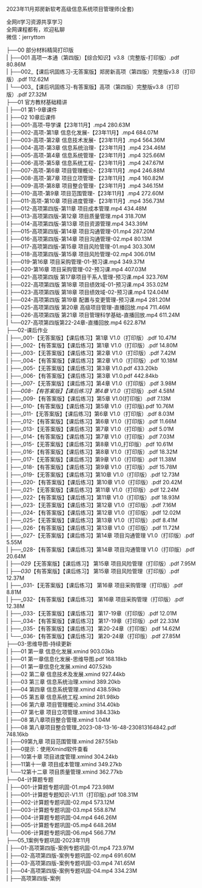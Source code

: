 2023年11月郑房新软考高级信息系统项目管理师(全套)

全网it学习资源共享学习<br>全网课程都有，欢迎私聊<br>微信：jerryttom<br>

├──00 部分材料精简打印版<br> | ├──001 高项一本通（第四版）【综合知识】v3.8（完整版-打印版）.pdf 80.86M<br> | ├──002_【课后巩固练习-无答案版】郑房新高项（第四版）完整版v3.8（打印版）.pdf 112.62M<br> | └──003_【课后巩固练习-有答案版】高项（第四版）完整版v3.8（打印版）.pdf 27.32M<br> ├──01 官方教材基础精讲<br> | ├──01 第1-9章课件<br> | ├──02 10章后课件<br> | ├──001-高项-导学课【23年11月】.mp4 280.63M<br> | ├──002-高项-第1章 信息化发展-【23年11月】.mp4 684.07M<br> | ├──003-高项-第2章 信息技术发展-【23年11月】.mp4 564.36M<br> | ├──004-高项-第3章 信息系统治理-【23年11月】.mp4 234.46M<br> | ├──005-高项-第4章 信息系统管理-【23年11月】.mp4 325.66M<br> | ├──006-高项-第5章 信息系统工程-【23年11月】.mp4 247.67M<br> | ├──007-高项-第6章 项目管理概论-【23年11月】.mp4 246.88M<br> | ├──008-高项-第7章 项目立项管理-【23年11月】.mp4 160.82M<br> | ├──009-高项-第8章 项目整合管理-【23年11月】.mp4 346.15M<br> | ├──010-高项-第9章 项目范围管理-【23年11月】.mp4 272.60M<br> | ├──011-高项-第10章 项目进度管理-【23年11月】.mp4 356.73M<br> | ├──012-高项第四版-第11章 项目成本管理.mp4 434.48M<br> | ├──013-高项第四版-第12章 项目质量管理.mp4 318.70M<br> | ├──014-高项第四版-第13章 项目资源管理.mp4 343.39M<br> | ├──015-高项第四版-第14章 项目沟通管理-01.mp4 287.20M<br> | ├──016-高项第四版-第14章 项目沟通管理-02.mp4 80.13M<br> | ├──017-高项第四版-第15章 项目风险管理-01.mp4 303.30M<br> | ├──018-高项第四版-第15章 项目风险管理-02.mp4 306.01M<br> | ├──019-第16章 项目采购管理-01-预习课.mp4 349.37M<br> | ├──020-第16章 项目采购管理-02-预习课.mp4 407.03M<br> | ├──021-高项第四版 第17章项目干系人管理-预习课.mp4 323.76M<br> | ├──022-高项第四版 第18章 项目绩效域-01-预习课.mp4 353.02M<br> | ├──023-高项第四版 第18章 项目绩效域-02-预习课.mp4 124.04M<br> | ├──024-高项第四版 第19章 配置与变更管理-预习课.mp4 281.20M<br> | ├──025-高项第四版 第20章 高级项目管理-直播回放.mp4 711.46M<br> | ├──026-高项第四版 第21章 项目管理科学基础-直播回放.mp4 611.24M<br> | └──027-高项第四版第22-24章-直播回放.mp4 622.87M<br> ├──02-课后作业<br> | ├──_001-【无答案版】【课后练习】第1章 V1.0（打印版）.pdf 10.47M<br> | ├──_002-【有答案版】【课后练习】第1章 V1.0（打印版）.pdf 14.80M<br> | ├──_003-【无答案版】【课后练习】第2章 V1.0（打印版）.pdf 7.42M<br> | ├──_004-【有答案版】【课后练习】第2章 V1.0（打印版）.pdf 10.18M<br> | ├──_005-【无答案版】【课后练习】第3章 V1.0.pdf 433.20kb<br> | ├──_006-【有答案版】【课后练习】第3章 V1.0.pdf 442.84kb<br> | ├──_007-【无答案版】【课后练习】第4章 V1.0（打印版）.pdf 3.98M<br> | ├──_008-【有答案版】【课后练习】第4章 V1.0_（打印版）.pdf 4.58M<br> | ├──_009-【有答案版】【课后练习】第5章 V1.0(打印版）.pdf 7.13M<br> | ├──_010-【有答案版】【课后练习】第5章 V1.0（打印版).pdf 10.76M<br> | ├──_011-【无答案版】【课后练习】第6章 V1.0（打印版）.pdf 8.03M<br> | ├──_012-【有答案版】【课后练习】第6章 V1.0（打印版）.pdf 11.66M<br> | ├──_013-【无答案版】【课后练习】第7章 V1.0（打印版）.pdf 5.01M<br> | ├──_014-【有答案版】【课后练习】第7章 V1.0（打印版）.pdf 7.03M<br> | ├──_015-【无答案版】【课后练习】第8章 V1.0_打印版）.pdf 10.61M<br> | ├──_016-【有答案版】【课后练习】第8章 V1.0（打印版）.pdf 18.32M<br> | ├──_017-【无答案版】【课后练习】第9章 V1.0（打印版）.pdf 11.38M<br> | ├──_018-【有答案版】【课后练习】第9章 V1.0（打印版）.pdf 15.78M<br> | ├──_019-【无答案版】【课后练习】第10章 V1.0（打印版）.pdf 12.73M<br> | ├──_020-【有答案版】【课后练习】第10章 V1.0（打印版）.pdf 20.42M<br> | ├──_021-【无答案版】【课后练习】第11章 V1.0（打印版）.pdf 12.24M<br> | ├──_022-【有答案版】【课后练习】第11章 V1.0（打印版）.pdf 18.93M<br> | ├──_023-【无答案版】【课后练习】第12章 V1.0（打印版）.pdf 7.16M<br> | ├──_024-【有答案版】【课后练习】第12章 V1.0（打印版）.pdf 12.02M<br> | ├──_025-【无答案版】【课后练习】第13章 V1.0（打印版）.pdf 8.41M<br> | ├──_026-【有答案版】【课后练习】第13章 V1.0（打印版）.pdf 11.72M<br> | ├──_027-【无答案版】【课后练习】第14章 项目沟通管理 V1.0（打印版）.pdf 5.55M<br> | ├──_028-【有答案版】【课后练习】第14章 项目沟通管理 V1.0（打印版）.pdf 20.64M<br> | ├──_029_【无答案版】【课后练习】 第15章 项目风险管理（打印版）.pdf 7.95M<br> | ├──_030_【有答案版】【课后练习】 第15章 项目风险管理（打印版）.pdf 12.37M<br> | ├──_031-【无答案版】【课后练习】 第16章 项目采购管理（打印版）.pdf 8.81M<br> | ├──_032-【有答案版】【课后练习】 第16章 项目采购管理（打印版）.pdf 12.38M<br> | ├──_033-【无答案版】【课后练习】 第17-19章（打印版）.pdf 12.01M<br> | ├──_034-【有答案版】【课后练习】 第17-19章（打印版）.pdf 22.33M<br> | ├──_035-【有答案版】【课后练习】 第20-24章（打印版）.pdf 14.62M<br> | └──_036-【有答案版】【课后练习】 第20-24章（打印版）.pdf 27.85M<br> ├──03-思维导图-持续更新<br> | ├──01 第一章 信息化发展.xmind 903.03kb<br> | ├──01 第一章信息化发展-思维导图.pdf 168.18kb<br> | ├──01 第一章信息化发展.xmind 407.52kb<br> | ├──02 第二章 信息技术及发展.xmind 927.44kb<br> | ├──03 第三章 信息系统治理.xmind 389.20kb<br> | ├──04 第四章 信息系统管理.xmind 438.59kb<br> | ├──05 第五章 信息系统工程.xmind 281.98kb<br> | ├──06 第六章 项目管理概论.xmind 314.40kb<br> | ├──07 第七章 项目立项管理.xmind 384.33kb<br> | ├──08 第八章项目整合管理.xmind 1.04M<br> | ├──08 第八章项目整合管理_2023-08-13-16-48-230813164842.pdf 748.16kb<br> | ├──09第九章 项目范围管理.xmind 287.55kb<br> | ├──0提示：使用Xmind软件查看<br> | ├──10第十章 项目进度管理.xmind 304.24kb<br> | ├──11第十一章 项目成本管理.xmind 349.27kb<br> | └──12第十二章 项目质量管理.xmind 362.77kb<br> ├──04-计算题专题<br> | ├──001-计算题专题巩固-01.mp4 723.98M<br> | ├──001-计算题专题知识-V1.11（打印版).pdf 108.31M<br> | ├──002-计算题专题巩固-02.mp4 573.12M<br> | ├──003-计算题专题巩固-03.mp4 558.87M<br> | ├──004-计算题专题巩固-04.mp4 646.26M<br> | ├──005-计算题专题巩固-05.mp4 648.26M<br> | └──006-计算题专题巩固-06.mp4 566.77M<br> ├──05_1案例专题巩固-2023年11月<br> | ├──01-高项第四版-案例专题巩固-01.mp4 723.97M<br> | ├──02-高项第四版-案例专题巩固-02.mp4 691.60M<br> | ├──03-高项第四版-案例专题巩固-03.mp4 741.65M<br> | ├──04-高项第四版-案例专题巩固-04.mp4 334.23M<br> | ├──高项第四版-案例